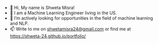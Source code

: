 - 👋 Hi, My name is Shweta Misra!
- 🌱 I am a Machine Learning Engineer living in the US.
- 💞️ I’m actively looking for opportunities in the field of machine learning and NLP.
- 📫 Write to me on shwetamisra24@gmail.com or find me at https://shweta-24.github.io/portfolio/

<!---
shweta-24/shweta-24 is a ✨ special ✨ repository because its `README.md` (this file) appears on your GitHub profile.
You can click the Preview link to take a look at your changes.
--->
